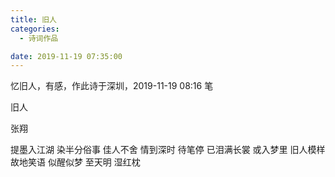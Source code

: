 ```yaml
---
title: 旧人
categories:
  - 诗词作品

date: 2019-11-19 07:35:00
---
```


忆旧人，有感，作此诗于深圳，2019-11-19 08:16 笔

<!-- more -->
<div class="poem">  
旧人

张翔

提墨入江湖
染半分俗事
佳人不舍
情到深时
待笔停 已泪满长裳
或入梦里
旧人模样
故地笑语
似醒似梦
至天明 湿红枕

</div>
